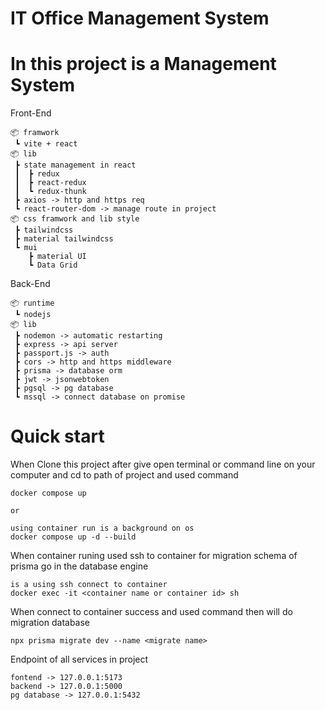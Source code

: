 # IT Office Management System

# In this project is a Management System 

Front-End

```
📦 framwork
 ┗ vite + react
📦 lib
 ┣ state management in react
 ┃  ┣ redux 
 ┃  ┣ react-redux 
 ┃  ┗ redux-thunk
 ┣ axios -> http and https req
 ┗ react-router-dom -> manage route in project
📦 css framwork and lib style
 ┣ tailwindcss
 ┣ material tailwindcss
 ┗ mui
    ┣ material UI
    ┗ Data Grid

``` 

Back-End

```
📦 runtime
 ┗ nodejs
📦 lib
 ┣ nodemon -> automatic restarting
 ┣ express -> api server
 ┣ passport.js -> auth
 ┣ cors -> http and https middleware
 ┣ prisma -> database orm
 ┣ jwt -> jsonwebtoken
 ┣ pgsql -> pg database
 ┗ mssql -> connect database on promise
``` 

# Quick start

When Clone this project after give open terminal or command line on your computer and cd to path of project and used command
```
docker compose up

or

using container run is a background on os
docker compose up -d --build
```

When container runing used ssh to container for migration schema of prisma go in the database engine
```
is a using ssh connect to container
docker exec -it <container name or container id> sh
```

When connect to container success and used command then will do migration database
```
npx prisma migrate dev --name <migrate name>
```

Endpoint of all services in project
```
fontend -> 127.0.0.1:5173
backend -> 127.0.0.1:5000
pg database -> 127.0.0.1:5432
```
